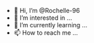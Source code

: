 - 👋 Hi, I’m @Rochelle-96
- 👀 I’m interested in ...
- 🌱 I’m currently learning ...
- 📫 How to reach me ...

<!---
Rochelle-96/Rochelle-96 is a ✨ special ✨ repository because its `README.md` (this file) appears on your GitHub profile.
You can click the Preview link to take a look at your changes.
--->
